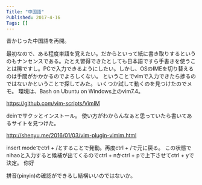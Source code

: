 ```yaml
---
Title: "中国語"
Published: 2017-4-16
Tags: []
---
```


昔かじった中国語を再開。

最初なので、ある程度単語を覚えたい。だからといって紙に書き取りするというのもナンセンスである。たとえ習得できたとしても日本語ですら手書きを使うことは稀ですし。PCで入力できるようにしたい。しかし、OSのIMEを切り替えるのは手間がかかかるのでよろしくない。 ということでvimで入力できたら捗るのではないかということで探してみた。
いくつか試して動くのを見つけたのでメモ。
環境は、Bash on Ubuntu on Windows上のvim7.4。

https://github.com/vim-scripts/VimIM

deinでサクッとインストール。
使い方がわからんなぁと思っていたら書いてあるサイトを見つけた。

http://shenyu.me/2016/01/03/vim-plugin-vimim.html

insert modeでctrl + /とすることで発動。再度ctrl + /で元に戻る。
この状態でnihaoと入力すると候補が出てくるのでctrl + nかctrl + pで上下させてctrl + yで決定。
你好

拼音(pinyin)の確認ができるし結構いいのではないか。
